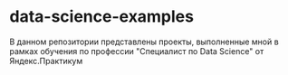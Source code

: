 # data-science-examples

В данном репозитории представлены проекты, выполненные мной в рамках обучения по профессии "Специалист по Data Science" от Яндекс.Практикум



